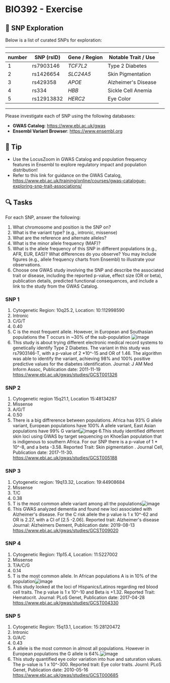 # BIO392 - Exercise
## 🧬 SNP Exploration 
Below is a list of curated SNPs for exploration: 

---

| number | SNP (rsID)  | Gene / Region | Notable Trait / Use |
|---------|-------------|----------------|----------------------|
| 1       | rs7903146   | *TCF7L2*       | Type 2 Diabetes      |
| 2       | rs1426654   | *SLC24A5*      | Skin Pigmentation    |
| 3       | rs429358    | *APOE*         | Alzheimer's Disease  |
| 4       | rs334       | *HBB*          | Sickle Cell Anemia   |
| 5       | rs12913832  | *HERC2*        | Eye Color            |

---

Please investigate each of SNP using the following databases:

- **GWAS Catalog**: https://www.ebi.ac.uk/gwas  
- **Ensembl Variant Browser**: https://www.ensembl.org
  
## 📌 **Tip**
- Use the LocusZoom in GWAS Catalog and population frequency features in Ensembl to explore regulatory impact and population distribution!
- Refer to this link for guidance on the GWAS Catalog, https://www.ebi.ac.uk/training/online/courses/gwas-catalogue-exploring-snp-trait-associations/

## 🔍 Tasks
For each SNP, answer the following:

1. What chromosome and position is the SNP on?
2. What is the variant type? (e.g., intronic, missense)
3. What are the reference and alternate alleles?
4. What is the minor allele frequency (MAF)?
5. What is the allele frequency of this SNP in different populations (e.g., AFR, EUR, EAS)? What differences do you observe? You may include figures (e.g., allele frequency charts from Ensembl) to illustrate your observations.
6. Choose one GWAS study involving the SNP and describe the associated trait or disease, including the reported p-value, effect size (OR or beta), publication details, predicted functional consequences, and include a link to the study from the GWAS Catalog.

### SNP 1
1. Cytogenetic Region: 10q25.2, Location: 10:112998590 
2. Intronic
3. C/G/T
4. 0.40
5. C is the most frequent allele. However, in European and Southasian populations the T occurs in ~30% of the sub-population ![image](https://github.com/user-attachments/assets/95e3210d-7263-4bfe-89a8-ff0665caed2a)
6. This study is about trying different electronic medical record systems to genetically identify Type 2 Diabetes. The variant in this study was rs7903146-T, with a p-value of 2 *10^-15 and OR of 1.46. The algorithm was able to identify the variant, achieving 98% and 100% positive predictive values for the diabetes identification. Journal: J AM Med Inform Assoc, Publication date: 2011-11-19 <https://www.ebi.ac.uk/gwas/studies/GCST001326>

### SNP 2
1. Cytogenetic region 15q21.1, Location 15:48134287
2. Missense
3. A/G/T
4. 0.50
5. There is a big diffrerence between populations. Africa has 93% G allele variant, European populations have 100% A allele variant, East Asian populations have 99% G variant![image](https://github.com/user-attachments/assets/85b1e314-bfb3-4071-a4d4-d638387f51a2)
6.This study identified different skin loci using GWAS by target sequencing on KhoeSan population that is indigenous to southern Africa. For our SNP there is a p-value of 1 * 10^-8, and a beta -3.58. Reported Trait: Skin pigmentation . Journal Cell, Publication date: 2017-11-30. <https://www.ebi.ac.uk/gwas/studies/GCST005188>

### SNP 3
1. Cytogenetic region: 19q13.32, Location: 19:44908684
2. Missense
3. T/C
4. 0.38
5. T is the most common allele variant among all the populations![image](https://github.com/user-attachments/assets/52bb3424-b597-4307-acdf-783a854b1009)
6. This GWAS analyzed dementia and found new loci associated with Alzheimer's disease. For the C risk allele the p value is 1 x 10^-62 and OR is 2.27, with a CI  of [2.5 -2.06]. Reported trait: Alzheimer's disease Journal: Alzheimers Dement, Publication date: 2019-08-13  <https://www.ebi.ac.uk/gwas/studies/GCST009020>

### SNP 4
1. Cytogenetic Region: 11p15.4, Location: 11:5227002
2. Missense
3. T/A/C/G
4. 0.14
5. T is the most common allele. In African populations A is in 10% of the population![image](https://github.com/user-attachments/assets/79b2f39a-b951-4f88-8a93-1b1ad98c568e)
6. This study looked at the loci of Hispanics/Latinos regarding red blood cell traits. The p value is 1 x 10^-10 and Beta is +1.32. Reported Trait: Hematocrit. Journal: PLoS Genet, Publication date: 2017-04-28 <https://www.ebi.ac.uk/gwas/studies/GCST004330>

### SNP 5
1. Cytogenetic Region: 15q13.1, Location: 15:28120472
2. Intronic
3. G/A/C
4. 0.43
5. A allele is the most common in almost all populations. However in European populations the G allele is 64%.![image](https://github.com/user-attachments/assets/290b4722-4238-45b3-806e-4f91ea13eec4)
6. This study quantified eye color variation into hue and saturation values. The p-value is 1 x 10^-300. Reported trait: Eye color traits. Journl: PLoS Genet, Publication date: 2010-05-16
<https://www.ebi.ac.uk/gwas/studies/GCST000685>




